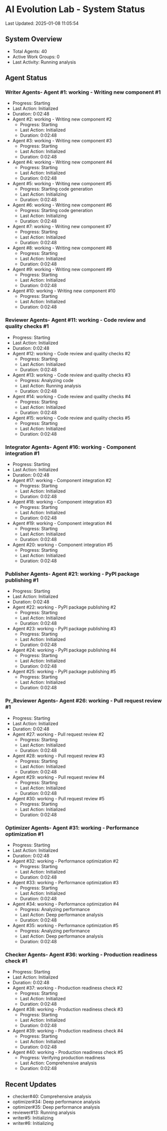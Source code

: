 # AI Evolution Lab - System Status
Last Updated: 2025-01-08 11:05:54

## System Overview
- Total Agents: 40
- Active Work Groups: 0
- Last Activity: Running analysis

## Agent Status

### Writer Agents- Agent #1: working - Writing new component #1
  - Progress: Starting
  - Last Action: Initialized
  - Duration: 0:02:48
- Agent #2: working - Writing new component #2
  - Progress: Starting
  - Last Action: Initialized
  - Duration: 0:02:48
- Agent #3: working - Writing new component #3
  - Progress: Starting
  - Last Action: Initialized
  - Duration: 0:02:48
- Agent #4: working - Writing new component #4
  - Progress: Starting
  - Last Action: Initialized
  - Duration: 0:02:48
- Agent #5: working - Writing new component #5
  - Progress: Starting code generation
  - Last Action: Initializing
  - Duration: 0:02:48
- Agent #6: working - Writing new component #6
  - Progress: Starting code generation
  - Last Action: Initializing
  - Duration: 0:02:48
- Agent #7: working - Writing new component #7
  - Progress: Starting
  - Last Action: Initialized
  - Duration: 0:02:48
- Agent #8: working - Writing new component #8
  - Progress: Starting
  - Last Action: Initialized
  - Duration: 0:02:48
- Agent #9: working - Writing new component #9
  - Progress: Starting
  - Last Action: Initialized
  - Duration: 0:02:48
- Agent #10: working - Writing new component #10
  - Progress: Starting
  - Last Action: Initialized
  - Duration: 0:02:48

### Reviewer Agents- Agent #11: working - Code review and quality checks #1
  - Progress: Starting
  - Last Action: Initialized
  - Duration: 0:02:48
- Agent #12: working - Code review and quality checks #2
  - Progress: Starting
  - Last Action: Initialized
  - Duration: 0:02:48
- Agent #13: working - Code review and quality checks #3
  - Progress: Analyzing code
  - Last Action: Running analysis
  - Duration: 0:02:48
- Agent #14: working - Code review and quality checks #4
  - Progress: Starting
  - Last Action: Initialized
  - Duration: 0:02:48
- Agent #15: working - Code review and quality checks #5
  - Progress: Starting
  - Last Action: Initialized
  - Duration: 0:02:48

### Integrator Agents- Agent #16: working - Component integration #1
  - Progress: Starting
  - Last Action: Initialized
  - Duration: 0:02:48
- Agent #17: working - Component integration #2
  - Progress: Starting
  - Last Action: Initialized
  - Duration: 0:02:48
- Agent #18: working - Component integration #3
  - Progress: Starting
  - Last Action: Initialized
  - Duration: 0:02:48
- Agent #19: working - Component integration #4
  - Progress: Starting
  - Last Action: Initialized
  - Duration: 0:02:48
- Agent #20: working - Component integration #5
  - Progress: Starting
  - Last Action: Initialized
  - Duration: 0:02:48

### Publisher Agents- Agent #21: working - PyPI package publishing #1
  - Progress: Starting
  - Last Action: Initialized
  - Duration: 0:02:48
- Agent #22: working - PyPI package publishing #2
  - Progress: Starting
  - Last Action: Initialized
  - Duration: 0:02:48
- Agent #23: working - PyPI package publishing #3
  - Progress: Starting
  - Last Action: Initialized
  - Duration: 0:02:48
- Agent #24: working - PyPI package publishing #4
  - Progress: Starting
  - Last Action: Initialized
  - Duration: 0:02:48
- Agent #25: working - PyPI package publishing #5
  - Progress: Starting
  - Last Action: Initialized
  - Duration: 0:02:48

### Pr_Reviewer Agents- Agent #26: working - Pull request review #1
  - Progress: Starting
  - Last Action: Initialized
  - Duration: 0:02:48
- Agent #27: working - Pull request review #2
  - Progress: Starting
  - Last Action: Initialized
  - Duration: 0:02:48
- Agent #28: working - Pull request review #3
  - Progress: Starting
  - Last Action: Initialized
  - Duration: 0:02:48
- Agent #29: working - Pull request review #4
  - Progress: Starting
  - Last Action: Initialized
  - Duration: 0:02:48
- Agent #30: working - Pull request review #5
  - Progress: Starting
  - Last Action: Initialized
  - Duration: 0:02:48

### Optimizer Agents- Agent #31: working - Performance optimization #1
  - Progress: Starting
  - Last Action: Initialized
  - Duration: 0:02:48
- Agent #32: working - Performance optimization #2
  - Progress: Starting
  - Last Action: Initialized
  - Duration: 0:02:48
- Agent #33: working - Performance optimization #3
  - Progress: Starting
  - Last Action: Initialized
  - Duration: 0:02:48
- Agent #34: working - Performance optimization #4
  - Progress: Analyzing performance
  - Last Action: Deep performance analysis
  - Duration: 0:02:48
- Agent #35: working - Performance optimization #5
  - Progress: Analyzing performance
  - Last Action: Deep performance analysis
  - Duration: 0:02:48

### Checker Agents- Agent #36: working - Production readiness check #1
  - Progress: Starting
  - Last Action: Initialized
  - Duration: 0:02:48
- Agent #37: working - Production readiness check #2
  - Progress: Starting
  - Last Action: Initialized
  - Duration: 0:02:48
- Agent #38: working - Production readiness check #3
  - Progress: Starting
  - Last Action: Initialized
  - Duration: 0:02:48
- Agent #39: working - Production readiness check #4
  - Progress: Starting
  - Last Action: Initialized
  - Duration: 0:02:48
- Agent #40: working - Production readiness check #5
  - Progress: Verifying production readiness
  - Last Action: Comprehensive analysis
  - Duration: 0:02:48


## Recent Updates
- checker#40: Comprehensive analysis
- optimizer#34: Deep performance analysis
- optimizer#35: Deep performance analysis
- reviewer#13: Running analysis
- writer#5: Initializing
- writer#6: Initializing
